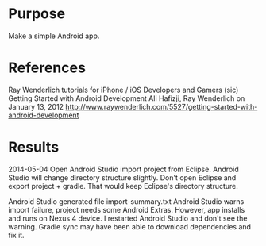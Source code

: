 # Purpose
Make a simple Android app.

# References
Ray Wenderlich tutorials for iPhone / iOS Developers and Gamers (sic)
Getting Started with Android Development
Ali Hafizji, Ray Wenderlich on January 13, 2012
http://www.raywenderlich.com/5527/getting-started-with-android-development

# Results
2014-05-04
Open Android Studio import project from Eclipse.
Android Studio will change directory structure slightly.
Don't open Eclipse and export project + gradle. That would keep Eclipse's directory structure.

Android Studio generated file import-summary.txt
Android Studio warns import failure, project needs some Android Extras.
However, app installs and runs on Nexus 4 device.
I restarted Android Studio and don't see the warning.
Gradle sync may have been able to download dependencies and fix it.

